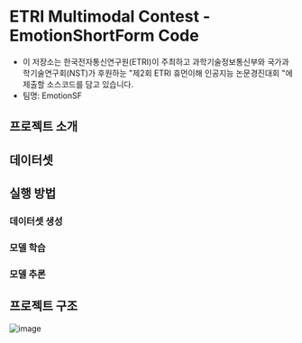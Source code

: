 # ETRI Multimodal Contest - EmotionShortForm Code
+ 이 저장소는 한국전자통신연구원(ETRI)이 주최하고 과학기술정보통신부와 국가과학기술연구회(NST)가 후원하눈 "제2회 ETRI 휴먼이해 인공지능 논문경진대회 "에 제출할 소스코드를 담고 있습니다.
+ 팀명: EmotionSF

## 프로젝트 소개


## 데이터셋 

## 실행 방법

### 데이터셋 생성

### 모델 학습

### 모델 추론


## 프로젝트 구조
![image](https://user-images.githubusercontent.com/66208800/234458258-45c80130-3fe2-4979-9a5c-073a1f428bba.png)




